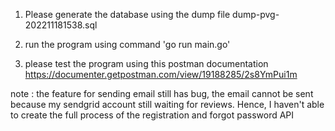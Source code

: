 1. Please generate the database using the dump file dump-pvg-202211181538.sql

2. run the program using command 'go run main.go'

3. please test the program using this postman documentation
https://documenter.getpostman.com/view/19188285/2s8YmPui1m

note : the feature for sending email still has bug, the email cannot be sent because my sendgrid account still waiting for reviews. Hence, I haven't able to create the full process of the registration and forgot password API
